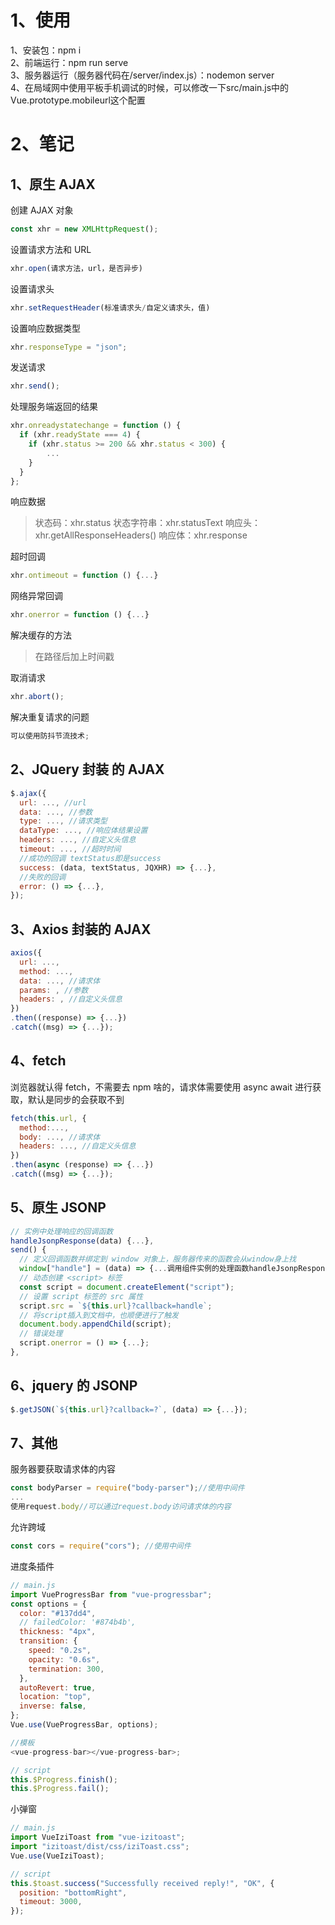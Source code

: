 # 1、使用
1、安装包：npm i<br>
2、前端运行：npm run serve<br>
3、服务器运行（服务器代码在/server/index.js）：nodemon server<br>
4、在局域网中使用平板手机调试的时候，可以修改一下src/main.js中的Vue.prototype.mobileurl这个配置

# 2、笔记
## 1、原生 AJAX

创建 AJAX 对象

```js
const xhr = new XMLHttpRequest();
```

设置请求方法和 URL

```js
xhr.open(请求方法，url，是否异步)
```

设置请求头

```js
xhr.setRequestHeader(标准请求头/自定义请求头，值)
```

设置响应数据类型

```js
xhr.responseType = "json";
```

发送请求

```js
xhr.send();
```

处理服务端返回的结果

```js
xhr.onreadystatechange = function () {
  if (xhr.readyState === 4) {
    if (xhr.status >= 200 && xhr.status < 300) {
        ...
    }
  }
};
```

响应数据

> 状态码：xhr.status
> 状态字符串：xhr.statusText
> 响应头：xhr.getAllResponseHeaders()
> 响应体：xhr.response

超时回调

```js
xhr.ontimeout = function () {...}
```

网络异常回调

```js
xhr.onerror = function () {...}
```

解决缓存的方法

> 在路径后加上时间戳

取消请求

```js
xhr.abort();
```

解决重复请求的问题

```js
可以使用防抖节流技术;
```

## 2、JQuery 封装 的 AJAX

```js
$.ajax({
  url: ..., //url
  data: ..., //参数
  type: ..., //请求类型
  dataType: ..., //响应体结果设置
  headers: ..., //自定义头信息
  timeout: ..., //超时时间
  //成功的回调 textStatus即是success
  success: (data, textStatus, JQXHR) => {...},
  //失败的回调
  error: () => {...},
});
```

## 3、Axios 封装的 AJAX

```js
axios({
  url: ...,
  method: ...,
  data: ..., //请求体
  params: , //参数
  headers: , //自定义头信息
})
.then((response) => {...})
.catch((msg) => {...});
```

## 4、fetch

浏览器就认得 fetch，不需要去 npm 啥的，请求体需要使用 async await 进行获取，默认是同步的会获取不到

```js
fetch(this.url, {
  method:...,
  body: ..., //请求体
  headers: ..., //自定义头信息
})
.then(async (response) => {...})
.catch((msg) => {...});
```

## 5、原生 JSONP

```js
// 实例中处理响应的回调函数
handleJsonpResponse(data) {...},
send() {
  // 定义回调函数并绑定到 window 对象上，服务器传来的函数会从window身上找
  window["handle"] = (data) => {...调用组件实例的处理函数handleJsonpResponse...};
  // 动态创建 <script> 标签
  const script = document.createElement("script");
  // 设置 script 标签的 src 属性
  script.src = `${this.url}?callback=handle`;
  // 将script插入到文档中，也顺便进行了触发
  document.body.appendChild(script);
  // 错误处理
  script.onerror = () => {...};
},
```

## 6、jquery 的 JSONP

```js
$.getJSON(`${this.url}?callback=?`, (data) => {...});
```

## 7、其他

服务器要获取请求体的内容

```js
const bodyParser = require("body-parser");//使用中间件
...
使用request.body//可以通过request.body访问请求体的内容
```

允许跨域

```js
const cors = require("cors"); //使用中间件
```

进度条插件

```js
// main.js
import VueProgressBar from "vue-progressbar";
const options = {
  color: "#137dd4",
  // failedColor: '#874b4b',
  thickness: "4px",
  transition: {
    speed: "0.2s",
    opacity: "0.6s",
    termination: 300,
  },
  autoRevert: true,
  location: "top",
  inverse: false,
};
Vue.use(VueProgressBar, options);

//模板
<vue-progress-bar></vue-progress-bar>;

// script
this.$Progress.finish();
this.$Progress.fail();
```

小弹窗

```js
// main.js
import VueIziToast from "vue-izitoast";
import "izitoast/dist/css/iziToast.css";
Vue.use(VueIziToast);

// script
this.$toast.success("Successfully received reply!", "OK", {
  position: "bottomRight",
  timeout: 3000,
});
```
